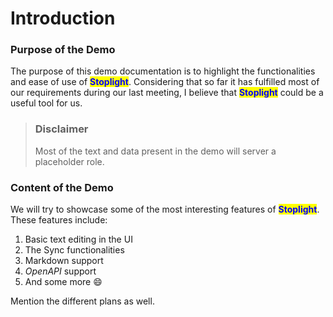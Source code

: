# Introduction

### Purpose of the Demo <a href="#purpose-of-the-demo" id="purpose-of-the-demo"></a>

The purpose of this demo documentation is to highlight the functionalities and ease of use of <mark style="color:blue;">**Stoplight**</mark>. Considering that so far it has fulfilled most of our requirements during our last meeting, I believe that <mark style="color:blue;">**Stoplight**</mark> could be a useful tool for us. 

> ### Disclaimer
>
>Most of the text and data present in the demo will server a placeholder role.

### Content of the Demo <a href="#content-of-the-demo" id="content-of-the-demo"></a>

We will try to showcase some of the most interesting features of <mark style="color:blue;">**Stoplight**</mark>. These features include:

1. Basic text editing in the UI
2. The Sync functionalities
3. Markdown support
4. _OpenAPI_ support
5. And some more 😄​

Mention the different plans as well.
